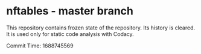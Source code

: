 # nftables - master branch

This repository contains frozen state of the repository.
Its history is cleared. It is used only for static code
analysis with Codacy.

Commit Time: 1688745569